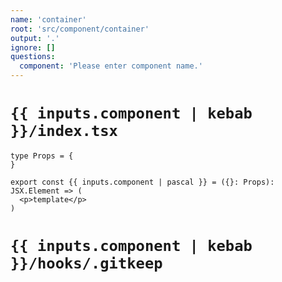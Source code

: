 ```yaml
---
name: 'container'
root: 'src/component/container'
output: '.'
ignore: []
questions:
  component: 'Please enter component name.'
---
```


# `{{ inputs.component | kebab }}/index.tsx`

```tsx
type Props = {
}

export const {{ inputs.component | pascal }} = ({}: Props): JSX.Element => (
  <p>template</p>
)
```

# `{{ inputs.component | kebab }}/hooks/.gitkeep`

```git config
```
